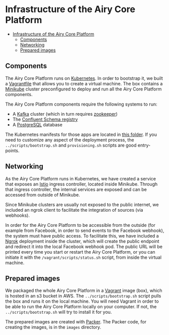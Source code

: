 # Infrastructure of the Airy Core Platform

- [Infrastructure of the Airy Core Platform](#infrastructure-of-the-airy-core-platform)
  - [Components](#components)
  - [Networking](#networking)
  - [Prepared images](#prepared-images)


## Components

The Airy Core Platform runs on [Kubernetes](https://kubernetes.io/). In order to
bootstrap it, we built a
[Vagrantfile](https://www.vagrantup.com/docs/vagrantfile) that allows you to
create a virtual machine. The box contains a
[Minikube](https://kubernetes.io/docs/setup/learning-environment/minikube/)
cluster preconfigured to deploy and run all the Airy Core Platform components.

The Airy Core Platform components require the following systems to run:

- A [Kafka](https://kafka.apache.org) cluster (which in turn requires [zookeeper](https://zookeeper.apache.org))
- The [Confluent Schema registry](https://github.com/confluentinc/schema-registry)
- A [PostgreSQL](https://www.postgresql.org/) database

The Kubernetes manifests for those apps are located in [this
folder](/infrastructure/deployments). If you need to customize any aspect of the
deployment process, the `../scripts/bootstrap.sh` and `provisioning.sh` scripts
are good entry-points.


## Networking

As the Airy Core Platform runs in Kubernetes, we have created a service that
exposes an [Istio](https://istio.io/) ingress controller, located inside
Minikube. Through that ingress controller, the internal services are exposed and
can be accessed from outside of Minikube.

Since Minikube clusters are usually not exposed to the public internet, we
included an ngrok client to facilitate the integration of sources (via
webhooks).

In order for the Airy Core Platform to be accessible from the outside (for example from Facebook, in order to send events to the Facebook webhook),
the system must have public access. To facilitate this, we have included a [Ngrok](https://ngrok.com/) deployment
inside the cluster, which will create the public endpoint and redirect it into the local Facebook webhook pod.
The public URL will be printed every time you start or restart the Airy Core Platform,
or you can initiate it with the `/vagrant/scripts/status.sh` script, from inside the virtual machine.


## Prepared images

We packaged the whole Airy Core Platform in a
[Vagrant](https://www.vagrantup.com/) image (box), which is hosted in an s3
bucket in AWS. The `../scripts/bootstrap.sh` script pulls the box and runs it on
the local machine.
You will need Vagrant in order to be able to run the Airy Core Platform locally on your computer. 
If not, the `../scripts/bootstrap.sh` will try to install it for you.

The prepared images are created with [Packer](https://www.packer.io/). The Packer code, for creating the images, is in the `images` directory.

